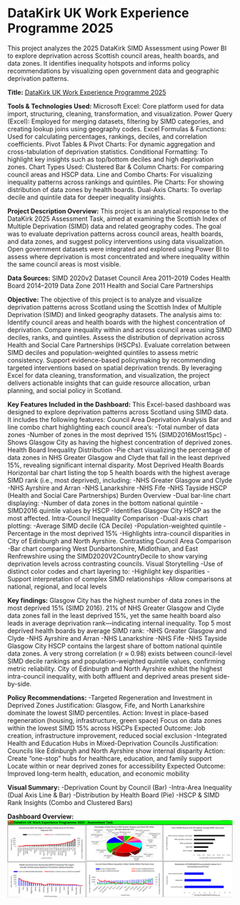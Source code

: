 # DataKirk UK Work Experience Programme 2025
This project analyzes the 2025 DataKirk SIMD Assessment using Power BI to explore deprivation across Scottish council areas, health boards, and data zones. It identifies inequality hotspots and informs policy recommendations by visualizing open government data and geographic deprivation patterns.

**Title:** [DataKirk UK Work Experience Programme 2025](https://github.com/Osiwi/github.io/blob/main/simd2016_18052020_21052025.xlsx)

**Tools & Technologies Used:**
Microsoft Excel: Core platform used for data import, structuring, cleaning, transformation, and visualization.
Power Query (Excel): Employed for merging datasets, filtering by SIMD categories, and creating lookup joins using geography codes.
Excel Formulas & Functions: Used for calculating percentages, rankings, deciles, and correlation coefficients.
Pivot Tables & Pivot Charts: For dynamic aggregation and cross-tabulation of deprivation statistics.
Conditional Formatting: To highlight key insights such as top/bottom deciles and high deprivation zones.
Chart Types Used:
Clustered Bar & Column Charts: For comparing council areas and HSCP data.
Line and Combo Charts: For visualizing inequality patterns across rankings and quintiles.
Pie Charts: For showing distribution of data zones by health boards.
Dual-Axis Charts: To overlap decile and quintile data for deeper inequality insights.

**Project Description Overview:**
This project is an analytical response to the DataKirk 2025 Assessment Task, aimed at examining the Scottish Index of Multiple Deprivation (SIMD) data and related geography codes. The goal was to evaluate deprivation patterns across council areas, health boards, and data zones, and suggest policy interventions using data visualization. Open government datasets were integrated and explored using Power BI to assess where deprivation is most concentrated and where inequality within the same council areas is most visible.

**Data Sources:**
SIMD 2020v2 Dataset
Council Area 2011–2019 Codes
Health Board 2014–2019
Data Zone 2011
Health and Social Care Partnerships

**Objective:**
The objective of this project is to analyze and visualize deprivation patterns across Scotland using the Scottish Index of Multiple Deprivation (SIMD) and linked geography datasets. The analysis aims to:
Identify council areas and health boards with the highest concentration of deprivation.
Compare inequality within and across council areas using SIMD deciles, ranks, and quintiles.
Assess the distribution of deprivation across Health and Social Care Partnerships (HSCPs).
Evaluate correlation between SIMD deciles and population-weighted quintiles to assess metric consistency.
Support evidence-based policymaking by recommending targeted interventions based on spatial deprivation trends.
By leveraging Excel for data cleaning, transformation, and visualization, the project delivers actionable insights that can guide resource allocation, urban planning, and social policy in Scotland.

**Key Features Included in the Dashboard:**
This Excel-based dashboard was designed to explore deprivation patterns across Scotland using SIMD data. It includes the following features:
Council Area Deprivation Analysis
Bar and line combo chart highlighting each council area’s:
-Total number of data zones
-Number of zones in the most deprived 15% (SIMD2016Most15pc)
-Shows Glasgow City as having the highest concentration of deprived zones.
Health Board Inequality Distribution
-Pie chart visualizing the percentage of data zones in NHS Greater Glasgow and Clyde that fall in the least deprived 15%, revealing significant internal disparity.
Most Deprived Health Boards
Horizontal bar chart listing the top 5 health boards with the highest average SIMD rank (i.e., most deprived), including:
-NHS Greater Glasgow and Clyde
-NHS Ayrshire and Arran
-NHS Lanarkshire
-NHS Fife
-NHS Tayside
HSCP (Health and Social Care Partnerships) Burden Overview
-Dual bar-line chart displaying:
-Number of data zones in the bottom national quintile
-SIMD2016 quintile values by HSCP
-Identifies Glasgow City HSCP as the most affected.
Intra-Council Inequality Comparison
-Dual-axis chart plotting:
-Average SIMD decile (CA Decile)
-Population-weighted quintile
-Percentage in the most deprived 15%
-Highlights intra-council disparities in City of Edinburgh and North Ayrshire.
Contrasting Council Area Comparison
-Bar chart comparing West Dunbartonshire, Midlothian, and East Renfrewshire using the SIMD2020V2CountryDecile to show varying deprivation levels across contrasting councils.
Visual Storytelling
-Use of distinct color codes and chart layering to:
-Highlight key disparities
-Support interpretation of complex SIMD relationships
-Allow comparisons at national, regional, and local levels

**Key findings:**
Glasgow City has the highest number of data zones in the most deprived 15% (SIMD 2016).
21% of NHS Greater Glasgow and Clyde data zones fall in the least deprived 15%, yet the same health board also leads in average deprivation rank—indicating internal inequality.
Top 5 most deprived health boards by average SIMD rank:
-NHS Greater Glasgow and Clyde
-NHS Ayrshire and Arran
-NHS Lanarkshire
-NHS Fife
-NHS Tayside
Glasgow City HSCP contains the largest share of bottom national quintile data zones.
A very strong correlation (r ≈ 0.98) exists between council-level SIMD decile rankings and population-weighted quintile values, confirming metric reliability.
City of Edinburgh and North Ayrshire exhibit the highest intra-council inequality, with both affluent and deprived areas present side-by-side.

**Policy Recommendations:**
-Targeted Regeneration and Investment in Deprived Zones
Justification: Glasgow, Fife, and North Lanarkshire dominate the lowest SIMD percentiles.
Action:
Invest in place-based regeneration (housing, infrastructure, green space)
Focus on data zones within the lowest SIMD 15% across HSCPs
Expected Outcome: Job creation, infrastructure improvement, reduced social exclusion
-Integrated Health and Education Hubs in Mixed-Deprivation Councils
Justification: Councils like Edinburgh and North Ayrshire show internal disparity
Action:
Create “one-stop” hubs for healthcare, education, and family support
Locate within or near deprived zones for accessibility
Expected Outcome: Improved long-term health, education, and economic mobility

**Visual Summary:**
-Deprivation Count by Council (Bar)
-Intra-Area Inequality (Dual Axis Line & Bar)
-Distribution by Health Board (Pie)
-HSCP & SIMD Rank Insights (Combo and Clustered Bars)

**Dashboard Overview:** 
![DataKirk-UK-Work-Experience-Programme-2025-Assessment-Task.png](DataKirk-UK-Work-Experience-Programme-2025-Assessment-Task.png)
